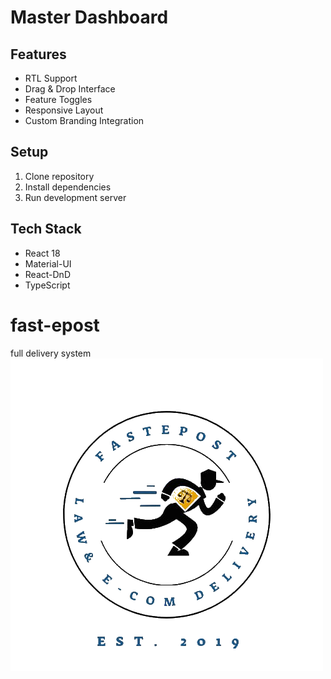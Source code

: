 # Master Dashboard

## Features
- RTL Support
- Drag & Drop Interface
- Feature Toggles
- Responsive Layout
- Custom Branding Integration

## Setup
1. Clone repository
2. Install dependencies
3. Run development server

## Tech Stack
- React 18
- Material-UI
- React-DnD
- TypeScript

# fast-epost
full delivery system
![Project Logo](./transparent%20logo.png)
